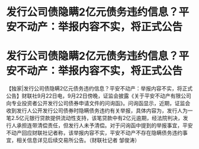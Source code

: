 # 发行公司债隐瞒2亿元债务违约信息？平安不动产：举报内容不实，将正式公告

# 发行公司债隐瞒2亿元债务违约信息？平安不动产：举报内容不实，将正式公告

【独家|发行公司债隐瞒2亿元债务违约信息？平安不动产：举报内容不实，将正式公告】财联社9月22日电，9月22日傍晚，证监会披露《关于平安不动产有限公司向专业投资者公开发行公司债券申请文件的问询函》。问询函显示，近期，证监会收到发行人公开发行公司债券时隐瞒债务违约有关举报，具体内容为，发行人为一笔2.5亿元银行贷款提供流动性支持，该笔贷款中有2亿元逾期，经法院判决，发行人承担连带清偿责任，但发行人未予清偿。对于问询函中提到的举报事宜，平安不动产回应财联社记者称，该举报内容不实，平安不动产不存在隐瞒债务违约事宜，相关信息详见后续交易所公告。（财联社记者
邹俊涛）

